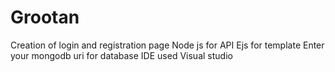 # Grootan
Creation of login and registration page
Node js for API
Ejs for template
Enter your mongodb uri for database
IDE used Visual studio 
